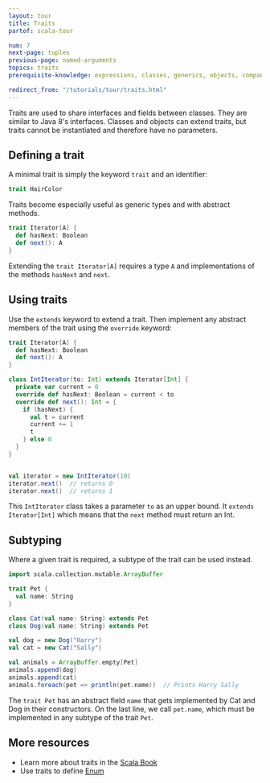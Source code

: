 ```yaml
---
layout: tour
title: Traits
partof: scala-tour

num: 7
next-page: tuples
previous-page: named-arguments
topics: traits
prerequisite-knowledge: expressions, classes, generics, objects, companion-objects

redirect_from: "/tutorials/tour/traits.html"
---
```


Traits are used to share interfaces and fields between classes. They are similar to Java 8's interfaces. Classes and objects can extend traits, but traits cannot be instantiated and therefore have no parameters.

## Defining a trait
A minimal trait is simply the keyword `trait` and an identifier:

```scala mdoc
trait HairColor
```

Traits become especially useful as generic types and with abstract methods.
```scala mdoc
trait Iterator[A] {
  def hasNext: Boolean
  def next(): A
}
```

Extending the `trait Iterator[A]` requires a type `A` and implementations of the methods `hasNext` and `next`.

## Using traits
Use the `extends` keyword to extend a trait. Then implement any abstract members of the trait using the `override` keyword:
```scala mdoc
trait Iterator[A] {
  def hasNext: Boolean
  def next(): A
}

class IntIterator(to: Int) extends Iterator[Int] {
  private var current = 0
  override def hasNext: Boolean = current < to
  override def next(): Int = {
    if (hasNext) {
      val t = current
      current += 1
      t
    } else 0
  }
}


val iterator = new IntIterator(10)
iterator.next()  // returns 0
iterator.next()  // returns 1
```
This `IntIterator` class takes a parameter `to` as an upper bound. It `extends Iterator[Int]` which means that the `next` method must return an Int.

## Subtyping
Where a given trait is required, a subtype of the trait can be used instead.
```scala mdoc
import scala.collection.mutable.ArrayBuffer

trait Pet {
  val name: String
}

class Cat(val name: String) extends Pet
class Dog(val name: String) extends Pet

val dog = new Dog("Harry")
val cat = new Cat("Sally")

val animals = ArrayBuffer.empty[Pet]
animals.append(dog)
animals.append(cat)
animals.foreach(pet => println(pet.name))  // Prints Harry Sally
```
The `trait Pet` has an abstract field `name` that gets implemented by Cat and Dog in their constructors. On the last line, we call `pet.name`, which must be implemented in any subtype of the trait `Pet`.


## More resources

* Learn more about traits in the [Scala Book](/overviews/scala-book/traits-intro.html)
* Use traits to define [Enum](/overviews/scala-book/enumerations-pizza-class.html)
